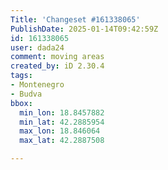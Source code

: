 ```yaml
---
Title: 'Changeset #161338065'
PublishDate: 2025-01-14T09:42:59Z
id: 161338065
user: dada24
comment: moving areas
created_by: iD 2.30.4
tags:
- Montenegro
- Budva
bbox:
  min_lon: 18.8457882
  min_lat: 42.2885954
  max_lon: 18.846064
  max_lat: 42.2887508

---
```

